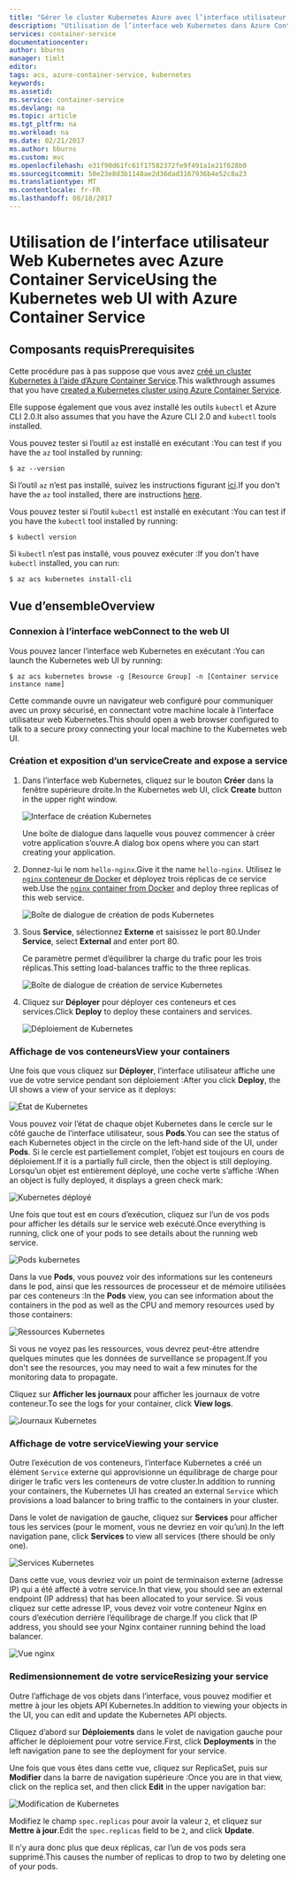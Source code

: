```yaml
---
title: "Gérer le cluster Kubernetes Azure avec l’interface utilisateur Web | Microsoft Docs"
description: "Utilisation de l’interface web Kubernetes dans Azure Container Service"
services: container-service
documentationcenter: 
author: bburns
manager: timlt
editor: 
tags: acs, azure-container-service, kubernetes
keywords: 
ms.assetid: 
ms.service: container-service
ms.devlang: na
ms.topic: article
ms.tgt_pltfrm: na
ms.workload: na
ms.date: 02/21/2017
ms.author: bburns
ms.custom: mvc
ms.openlocfilehash: e31f90d61fc61f17582372fe9f491a1e21f628b0
ms.sourcegitcommit: 50e23e8d3b1148ae2d36dad3167936b4e52c8a23
ms.translationtype: MT
ms.contentlocale: fr-FR
ms.lasthandoff: 08/18/2017
---
```

# <a name="using-the-kubernetes-web-ui-with-azure-container-service"></a><span data-ttu-id="989ff-103">Utilisation de l’interface utilisateur Web Kubernetes avec Azure Container Service</span><span class="sxs-lookup"><span data-stu-id="989ff-103">Using the Kubernetes web UI with Azure Container Service</span></span>

## <a name="prerequisites"></a><span data-ttu-id="989ff-104">Composants requis</span><span class="sxs-lookup"><span data-stu-id="989ff-104">Prerequisites</span></span>
<span data-ttu-id="989ff-105">Cette procédure pas à pas suppose que vous avez [créé un cluster Kubernetes à l’aide d’Azure Container Service](container-service-kubernetes-walkthrough.md).</span><span class="sxs-lookup"><span data-stu-id="989ff-105">This walkthrough assumes that you have [created a Kubernetes cluster using Azure Container Service](container-service-kubernetes-walkthrough.md).</span></span>


<span data-ttu-id="989ff-106">Elle suppose également que vous avez installé les outils `kubectl` et Azure CLI 2.0.</span><span class="sxs-lookup"><span data-stu-id="989ff-106">It also assumes that you have the Azure CLI 2.0 and `kubectl` tools installed.</span></span>

<span data-ttu-id="989ff-107">Vous pouvez tester si l’outil `az` est installé en exécutant :</span><span class="sxs-lookup"><span data-stu-id="989ff-107">You can test if you have the `az` tool installed by running:</span></span>

```console
$ az --version
```

<span data-ttu-id="989ff-108">Si l’outil `az` n’est pas installé, suivez les instructions figurant [ici](https://github.com/azure/azure-cli#installation).</span><span class="sxs-lookup"><span data-stu-id="989ff-108">If you don't have the `az` tool installed, there are instructions [here](https://github.com/azure/azure-cli#installation).</span></span>

<span data-ttu-id="989ff-109">Vous pouvez tester si l’outil `kubectl` est installé en exécutant :</span><span class="sxs-lookup"><span data-stu-id="989ff-109">You can test if you have the `kubectl` tool installed by running:</span></span>

```console
$ kubectl version
```

<span data-ttu-id="989ff-110">Si `kubectl` n’est pas installé, vous pouvez exécuter :</span><span class="sxs-lookup"><span data-stu-id="989ff-110">If you don't have `kubectl` installed, you can run:</span></span>

```console
$ az acs kubernetes install-cli
```

## <a name="overview"></a><span data-ttu-id="989ff-111">Vue d’ensemble</span><span class="sxs-lookup"><span data-stu-id="989ff-111">Overview</span></span>

### <a name="connect-to-the-web-ui"></a><span data-ttu-id="989ff-112">Connexion à l’interface web</span><span class="sxs-lookup"><span data-stu-id="989ff-112">Connect to the web UI</span></span>
<span data-ttu-id="989ff-113">Vous pouvez lancer l’interface web Kubernetes en exécutant :</span><span class="sxs-lookup"><span data-stu-id="989ff-113">You can launch the Kubernetes web UI by running:</span></span>

```console
$ az acs kubernetes browse -g [Resource Group] -n [Container service instance name]
```

<span data-ttu-id="989ff-114">Cette commande ouvre un navigateur web configuré pour communiquer avec un proxy sécurisé, en connectant votre machine locale à l’interface utilisateur web Kubernetes.</span><span class="sxs-lookup"><span data-stu-id="989ff-114">This should open a web browser configured to talk to a secure proxy connecting your local machine to the Kubernetes web UI.</span></span>

### <a name="create-and-expose-a-service"></a><span data-ttu-id="989ff-115">Création et exposition d’un service</span><span class="sxs-lookup"><span data-stu-id="989ff-115">Create and expose a service</span></span>
1. <span data-ttu-id="989ff-116">Dans l’interface web Kubernetes, cliquez sur le bouton **Créer** dans la fenêtre supérieure droite.</span><span class="sxs-lookup"><span data-stu-id="989ff-116">In the Kubernetes web UI, click **Create** button in the upper right window.</span></span>

    ![Interface de création Kubernetes](./media/container-service-kubernetes-ui/create.png)

    <span data-ttu-id="989ff-118">Une boîte de dialogue dans laquelle vous pouvez commencer à créer votre application s’ouvre.</span><span class="sxs-lookup"><span data-stu-id="989ff-118">A dialog box opens where you can start creating your application.</span></span>

2. <span data-ttu-id="989ff-119">Donnez-lui le nom `hello-nginx`.</span><span class="sxs-lookup"><span data-stu-id="989ff-119">Give it the name `hello-nginx`.</span></span> <span data-ttu-id="989ff-120">Utilisez le [ `nginx` conteneur de Docker](https://hub.docker.com/_/nginx/) et déployez trois réplicas de ce service web.</span><span class="sxs-lookup"><span data-stu-id="989ff-120">Use the [`nginx` container from Docker](https://hub.docker.com/_/nginx/) and deploy three replicas of this web service.</span></span>

    ![Boîte de dialogue de création de pods Kubernetes](./media/container-service-kubernetes-ui/nginx.png)

3. <span data-ttu-id="989ff-122">Sous **Service**, sélectionnez **Externe** et saisissez le port 80.</span><span class="sxs-lookup"><span data-stu-id="989ff-122">Under **Service**, select **External** and enter port 80.</span></span>

    <span data-ttu-id="989ff-123">Ce paramètre permet d’équilibrer la charge du trafic pour les trois réplicas.</span><span class="sxs-lookup"><span data-stu-id="989ff-123">This setting load-balances traffic to the three replicas.</span></span>

    ![Boîte de dialogue de création de service Kubernetes](./media/container-service-kubernetes-ui/service.png)

4. <span data-ttu-id="989ff-125">Cliquez sur **Déployer** pour déployer ces conteneurs et ces services.</span><span class="sxs-lookup"><span data-stu-id="989ff-125">Click **Deploy** to deploy these containers and services.</span></span>

    ![Déploiement de Kubernetes](./media/container-service-kubernetes-ui/deploy.png)

### <a name="view-your-containers"></a><span data-ttu-id="989ff-127">Affichage de vos conteneurs</span><span class="sxs-lookup"><span data-stu-id="989ff-127">View your containers</span></span>
<span data-ttu-id="989ff-128">Une fois que vous cliquez sur **Déployer**, l’interface utilisateur affiche une vue de votre service pendant son déploiement :</span><span class="sxs-lookup"><span data-stu-id="989ff-128">After you click **Deploy**, the UI shows a view of your service as it deploys:</span></span>

![État de Kubernetes](./media/container-service-kubernetes-ui/status.png)

<span data-ttu-id="989ff-130">Vous pouvez voir l’état de chaque objet Kubernetes dans le cercle sur le côté gauche de l’interface utilisateur, sous **Pods**.</span><span class="sxs-lookup"><span data-stu-id="989ff-130">You can see the status of each Kubernetes object in the circle on the left-hand side of the UI, under **Pods**.</span></span> <span data-ttu-id="989ff-131">Si le cercle est partiellement complet, l’objet est toujours en cours de déploiement.</span><span class="sxs-lookup"><span data-stu-id="989ff-131">If it is a partially full circle, then the object is still deploying.</span></span> <span data-ttu-id="989ff-132">Lorsqu’un objet est entièrement déployé, une coche verte s’affiche :</span><span class="sxs-lookup"><span data-stu-id="989ff-132">When an object is fully deployed, it displays a green check mark:</span></span>

![Kubernetes déployé](./media/container-service-kubernetes-ui/deployed.png)

<span data-ttu-id="989ff-134">Une fois que tout est en cours d’exécution, cliquez sur l’un de vos pods pour afficher les détails sur le service web exécuté.</span><span class="sxs-lookup"><span data-stu-id="989ff-134">Once everything is running, click one of your pods to see details about the running web service.</span></span>

![Pods kubernetes](./media/container-service-kubernetes-ui/pods.png)

<span data-ttu-id="989ff-136">Dans la vue **Pods**, vous pouvez voir des informations sur les conteneurs dans le pod, ainsi que les ressources de processeur et de mémoire utilisées par ces conteneurs :</span><span class="sxs-lookup"><span data-stu-id="989ff-136">In the **Pods** view, you can see information about the containers in the pod as well as the CPU and memory resources used by those containers:</span></span>

![Ressources Kubernetes](./media/container-service-kubernetes-ui/resources.png)

<span data-ttu-id="989ff-138">Si vous ne voyez pas les ressources, vous devrez peut-être attendre quelques minutes que les données de surveillance se propagent.</span><span class="sxs-lookup"><span data-stu-id="989ff-138">If you don't see the resources, you may need to wait a few minutes for the monitoring data to propagate.</span></span>

<span data-ttu-id="989ff-139">Cliquez sur **Afficher les journaux** pour afficher les journaux de votre conteneur.</span><span class="sxs-lookup"><span data-stu-id="989ff-139">To see the logs for your container, click **View logs**.</span></span>

![Journaux Kubernetes](./media/container-service-kubernetes-ui/logs.png)

### <a name="viewing-your-service"></a><span data-ttu-id="989ff-141">Affichage de votre service</span><span class="sxs-lookup"><span data-stu-id="989ff-141">Viewing your service</span></span>
<span data-ttu-id="989ff-142">Outre l’exécution de vos conteneurs, l’interface Kubernetes a créé un élément `Service` externe qui approvisionne un équilibrage de charge pour diriger le trafic vers les conteneurs de votre cluster.</span><span class="sxs-lookup"><span data-stu-id="989ff-142">In addition to running your containers, the Kubernetes UI has created an external `Service` which provisions a load balancer to bring traffic to the containers in your cluster.</span></span>

<span data-ttu-id="989ff-143">Dans le volet de navigation de gauche, cliquez sur **Services** pour afficher tous les services (pour le moment, vous ne devriez en voir qu’un).</span><span class="sxs-lookup"><span data-stu-id="989ff-143">In the left navigation pane, click **Services** to view all services (there should be only one).</span></span>

![Services Kubernetes](./media/container-service-kubernetes-ui/service-deployed.png)

<span data-ttu-id="989ff-145">Dans cette vue, vous devriez voir un point de terminaison externe (adresse IP) qui a été affecté à votre service.</span><span class="sxs-lookup"><span data-stu-id="989ff-145">In that view, you should see an external endpoint (IP address) that has been allocated to your service.</span></span>
<span data-ttu-id="989ff-146">Si vous cliquez sur cette adresse IP, vous devez voir votre conteneur Nginx en cours d’exécution derrière l’équilibrage de charge.</span><span class="sxs-lookup"><span data-stu-id="989ff-146">If you click that IP address, you should see your Nginx container running behind the load balancer.</span></span>

![Vue nginx](./media/container-service-kubernetes-ui/nginx-page.png)

### <a name="resizing-your-service"></a><span data-ttu-id="989ff-148">Redimensionnement de votre service</span><span class="sxs-lookup"><span data-stu-id="989ff-148">Resizing your service</span></span>
<span data-ttu-id="989ff-149">Outre l’affichage de vos objets dans l’interface, vous pouvez modifier et mettre à jour les objets API Kubernetes.</span><span class="sxs-lookup"><span data-stu-id="989ff-149">In addition to viewing your objects in the UI, you can edit and update the Kubernetes API objects.</span></span>

<span data-ttu-id="989ff-150">Cliquez d’abord sur **Déploiements** dans le volet de navigation gauche pour afficher le déploiement pour votre service.</span><span class="sxs-lookup"><span data-stu-id="989ff-150">First, click **Deployments** in the left navigation pane to see the deployment for your service.</span></span>

<span data-ttu-id="989ff-151">Une fois que vous êtes dans cette vue, cliquez sur ReplicaSet, puis sur **Modifier** dans la barre de navigation supérieure :</span><span class="sxs-lookup"><span data-stu-id="989ff-151">Once you are in that view, click on the replica set, and then click **Edit** in the upper navigation bar:</span></span>

![Modification de Kubernetes](./media/container-service-kubernetes-ui/edit.png)

<span data-ttu-id="989ff-153">Modifiez le champ `spec.replicas` pour avoir la valeur `2`, et cliquez sur **Mettre à jour**.</span><span class="sxs-lookup"><span data-stu-id="989ff-153">Edit the `spec.replicas` field to be `2`, and click **Update**.</span></span>

<span data-ttu-id="989ff-154">Il n’y aura donc plus que deux réplicas, car l’un de vos pods sera supprimé.</span><span class="sxs-lookup"><span data-stu-id="989ff-154">This causes the number of replicas to drop to two by deleting one of your pods.</span></span>

 

